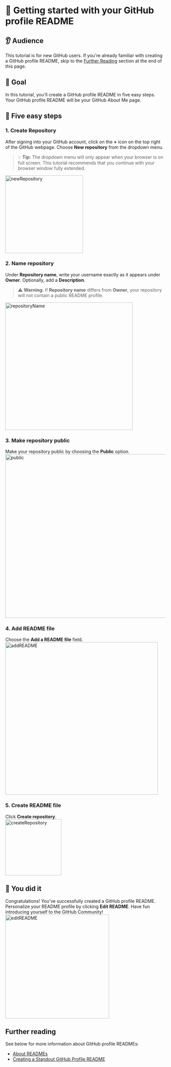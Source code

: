 # :checkered_flag: Getting started with your GitHub profile README
## :ear: Audience 
This tutorial is for new GitHub users. If you're already familiar with creating a GitHub profile README, skip to the [Further Reading](#further-reading) section at the end of this page.

## :dart: Goal 
In this tutorial, you'll create a GitHub profile README in five easy steps. Your GitHub profile README will be your GitHub About Me page. 

## :footprints: Five easy steps 
### 1. Create Repository
After signing into your GitHub account, click on the **+** icon on the top right of the GitHub webpage. Choose **New repository** from the dropdown menu.
> :bulb: **Tip:** The dropdown menu will only appear when your browser is on full screen. This tutorial recommends that you continue with your browser window fully extended.<br>
<img width="244" alt="newRepository" src="https://user-images.githubusercontent.com/41116726/129500454-264156f4-e9ae-46b1-aa25-b53c85bc98d4.png">

### 2. Name repository  
Under **Repository name**, write your username exactly as it appears under **Owner**. Optionally, add a **Description**. 
> :warning: **Warning:** If **Repository name** differs from **Owner**, your repository will not contain a public README profile.<br>
<img width="400" alt="repositoryName" src="https://user-images.githubusercontent.com/41116726/129504735-d7cecef9-dc09-4c46-b901-0037d7ba2d18.png">

### 3. Make repository public
Make your repository public by choosing the **Public** option.<br>
<img width="514" alt="public" src="https://user-images.githubusercontent.com/41116726/129504008-f3c4d2c5-b781-4d79-a2a7-b9a7dacd2bf4.png">

### 4. Add README file   
Choose the **Add a README file** field.<br> 
<img width="479" alt="addREADME" src="https://user-images.githubusercontent.com/41116726/129504129-a81e8eab-39dc-47c7-95b3-e9346936fef5.png">

### 5. Create README file
Click **Create repository**.<br>
<img width="176" alt="createRepository" src="https://user-images.githubusercontent.com/41116726/129500459-36b162c7-4ef4-4677-9f38-40d398957bf5.png">

## :clap: You did it  
Congratulations! You've successfully created a GitHub profile README. Personalize your README profile by clicking **Edit README**. Have fun introducing yourself to the GitHub Community!<br>
<img width="326" alt="editREADME" src="https://user-images.githubusercontent.com/41116726/129503434-76df1619-e19e-40e5-a6c6-687970a2cbca.png">

## Further reading 
See below for more information about GitHub profile READMEs: 
- [About READMEs](https://docs.github.com/en/github/creating-cloning-and-archiving-repositories/creating-a-repository-on-github/about-readmes)
- [Creating a Standout GitHub Profile README](https://medium.com/bigcommerce-developer-blog/creating-a-standout-github-profile-readme-ee87f4320585)
